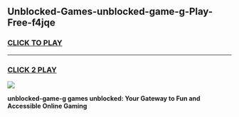 
## Unblocked-Games-unblocked-game-g-Play-Free-f4jqe
<h3>
<a href="https://premium76.site?title=unblocked-game-g&ref=10A">CLICK TO PLAY</a></h3>
<hr>

<h3>
<a href="https://premium76.site?title=unblocked-game-g&ref=10A">CLICK 2 PLAY</a>
  
</h3>

<a href="https://premium76.site?title=unblocked-game-g&ref=10A"><img src="https://clearcache.store/games.png"></a>


**unblocked-game-g games unblocked: Your Gateway to Fun and Accessible Online Gaming**
